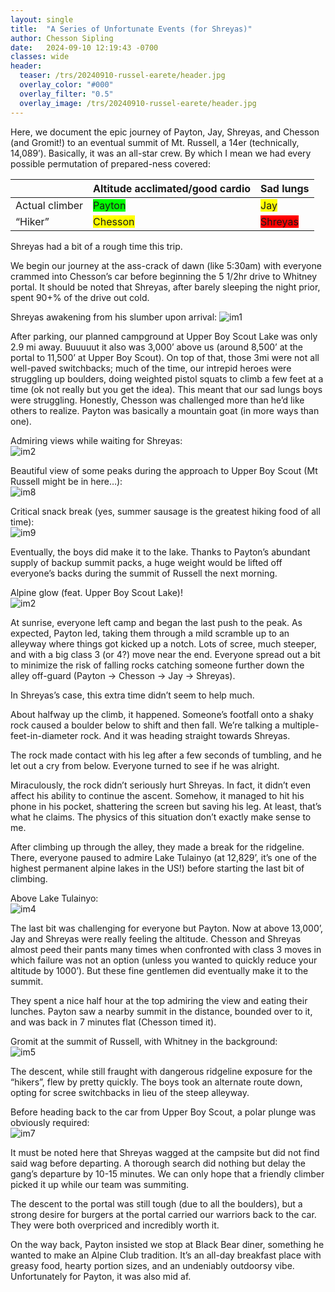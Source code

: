 ```yaml
---
layout: single
title:  "A Series of Unfortunate Events (for Shreyas)"
author: Chesson Sipling
date:   2024-09-10 12:19:43 -0700
classes: wide
header:
  teaser: /trs/20240910-russel-earete/header.jpg
  overlay_color: "#000"
  overlay_filter: "0.5"
  overlay_image: /trs/20240910-russel-earete/header.jpg
---
```


Here, we document the epic journey of Payton, Jay, Shreyas, and Chesson (and Gromit\!) to an eventual summit of Mt. Russell, a 14er (technically, 14,089’). Basically, it was an all-star crew. By which I mean we had every possible permutation of prepared-ness covered:

|  | Altitude acclimated/good cardio | Sad lungs |
| :---- | :---- | :---- |
| Actual climber | <span style="background-color: #00FF00">Payton</span> | <span style="background-color: #FFFF00">Jay</span>  |
| “Hiker” | <span style="background-color: #FFFF00">Chesson</span> | <span style="background-color: #FF0000">Shreyas</span>  |

Shreyas had a bit of a rough time this trip.

We begin our journey at the ass-crack of dawn (like 5:30am) with everyone crammed into Chesson’s car before beginning the 5 1/2hr drive to Whitney portal. It should be noted that Shreyas, after barely sleeping the night prior, spent 90+% of the drive out cold.

Shreyas awakening from his slumber upon arrival:
![im1](/trs/20240910-russel-earete/image1.jpg)

After parking, our planned campground at Upper Boy Scout Lake was only 2.9 mi away. Buuuuut it also was 3,000’ above us (around 8,500’ at the portal to 11,500’ at Upper Boy Scout). On top of that, those 3mi were not all well-paved switchbacks; much of the time, our intrepid heroes were struggling up boulders, doing weighted pistol squats to climb a few feet at a time (ok not really but you get the idea). This meant that our sad lungs boys were struggling. Honestly, Chesson was challenged more than he’d like others to realize. Payton was basically a mountain goat (in more ways than one).

Admiring views while waiting for Shreyas:  
![im2](/trs/20240910-russel-earete/image6.jpg)


Beautiful view of some peaks during the approach to Upper Boy Scout (Mt Russell might be in here…):  
![im8](/trs/20240910-russel-earete/image8.jpg)

Critical snack break (yes, summer sausage is the greatest hiking food of all time):  
![im9](/trs/20240910-russel-earete/image9.jpg)

Eventually, the boys did make it to the lake. Thanks to Payton’s abundant supply of backup summit packs, a huge weight would be lifted off everyone’s backs during the summit of Russell the next morning.

Alpine glow (feat. Upper Boy Scout Lake)\!  
![im2](/trs/20240910-russel-earete/image2.jpg)

At sunrise, everyone left camp and began the last push to the peak. As expected, Payton led, taking them through a mild scramble up to an alleyway where things got kicked up a notch. Lots of scree, much steeper, and with a big class 3 (or 4?) move near the end. Everyone spread out a bit to minimize the risk of falling rocks catching someone further down the alley off-guard (Payton \-\> Chesson \-\> Jay \-\> Shreyas).

In Shreyas’s case, this extra time didn’t seem to help much.

About halfway up the climb, it happened. Someone’s footfall onto a shaky rock caused a boulder below to shift and then fall. We’re talking a multiple-feet-in-diameter rock. And it was heading straight towards Shreyas.

The rock made contact with his leg after a few seconds of tumbling, and he let out a cry from below. Everyone turned to see if he was alright.

Miraculously, the rock didn’t seriously hurt Shreyas. In fact, it didn’t even affect his ability to continue the ascent. Somehow, it managed to hit his phone in his pocket, shattering the screen but saving his leg. At least, that’s what he claims. The physics of this situation don’t exactly make sense to me.

After climbing up through the alley, they made a break for the ridgeline. There, everyone paused to admire Lake Tulainyo (at 12,829’, it’s one of the highest permanent alpine lakes in the US\!) before starting the last bit of climbing.

Above Lake Tulainyo:  
![im4](/trs/20240910-russel-earete/image4.jpg)

The last bit was challenging for everyone but Payton. Now at above 13,000’, Jay and Shreyas were really feeling the altitude. Chesson and Shreyas almost peed their pants many times when confronted with class 3 moves in which failure was not an option (unless you wanted to quickly reduce your altitude by 1000’). But these fine gentlemen did eventually make it to the summit.

They spent a nice half hour at the top admiring the view and eating their lunches. Payton saw a nearby summit in the distance, bounded over to it, and was back in 7 minutes flat (Chesson timed it).

Gromit at the summit of Russell, with Whitney in the background:  
![im5](/trs/20240910-russel-earete/image5.jpg)

The descent, while still fraught with dangerous ridgeline exposure for the “hikers”, flew by pretty quickly. The boys took an alternate route down, opting for scree switchbacks in lieu of the steep alleyway.


Before heading back to the car from Upper Boy Scout, a polar plunge was obviously required:  
![im7](/trs/20240910-russel-earete/image7.jpg)

It must be noted here that Shreyas wagged at the campsite but did not find said wag before departing. A thorough search did nothing but delay the gang’s departure by 10-15 minutes. We can only hope that a friendly climber picked it up while our team was summiting.

The descent to the portal was still tough (due to all the boulders), but a strong desire for burgers at the portal carried our warriors back to the car. They were both overpriced and incredibly worth it.

On the way back, Payton insisted we stop at Black Bear diner, something he wanted to make an Alpine Club tradition. It’s an all-day breakfast place with greasy food, hearty portion sizes, and an undeniably outdoorsy vibe. Unfortunately for Payton, it was also mid af.
